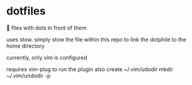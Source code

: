 # dotfiles
🔧 files with dots in front of them

uses stow. simply stow the file within this repo to link the dotphile to the home directory

currently, only vim is configured


requires vim-plug to run the plugin
also create ~/.vim/udodir
mkdir ~/.vim/undodir -p

